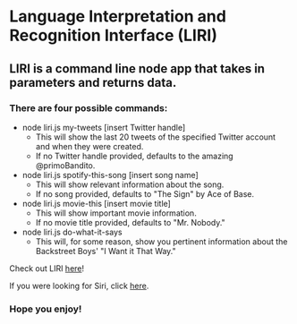 # Language Interpretation and Recognition Interface (LIRI)

## LIRI is a command line node app that takes in parameters and returns data.

### There are four possible commands:
* node liri.js my-tweets [insert Twitter handle]
  * This will show the last 20 tweets of the specified Twitter account and when they were created.
  * If no Twitter handle provided, defaults to the amazing @primoBandito.
* node liri.js spotify-this-song [insert song name]
  * This will show relevant information about the song.
  * If no song provided, defaults to "The Sign" by Ace of Base.
* node liri.js movie-this [insert movie title]
  * This will show important movie information.
  * If no movie title provided, defaults to "Mr. Nobody."
* node liri.js do-what-it-says
  * This will, for some reason, show you pertinent information about the Backstreet Boys' "I Want it That Way."

Check out LIRI [here](https://github.com/wllm-chndlr/liri-node-app)!

If you were looking for Siri, click [here](https://www.apple.com/ios/siri/).

### Hope you enjoy!